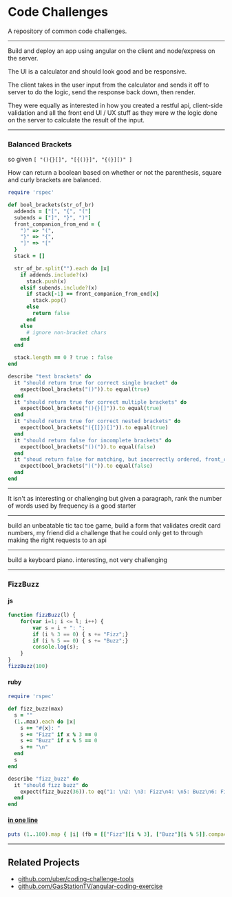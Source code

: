 Code Challenges
===============

A repository of common code challenges.

---

Build and deploy an app using angular on the client and node/express on the server.

The UI is a calculator and should look good and be responsive.

The client takes in the user input from the calculator and sends it off to server to do the logic, send the response back down, then render.

They were equally as interested in how you created a restful api, client-side validation and all the front end UI / UX stuff as they were w the logic done on the server to calculate the result of the input.

---

### Balanced Brackets

so given ```[ "(){}[]", "[{()}]", "{(}][)" ]```

How can return a boolean based on whether or not the parenthesis, square and curly brackets are balanced.

```ruby
require 'rspec'

def bool_brackets(str_of_br)
  addends = ["[", "{", "("]
  subends = ["]", "}", ")"]
  front_companion_from_end = {
    ")" => "(",
    "}" => "{",
    "]" => "["
  }
  stack = []

  str_of_br.split("").each do |x|
    if addends.include?(x)
      stack.push(x)
    elsif subends.include?(x)
      if stack[-1] == front_companion_from_end[x]
        stack.pop()
      else
        return false
      end
    else
      # ignore non-bracket chars
    end
  end

  stack.length == 0 ? true : false
end

describe "test brackets" do
  it "should return true for correct single bracket" do
    expect(bool_brackets("()")).to equal(true)
  end
  it "should return true for correct multiple brackets" do
    expect(bool_brackets("(){}[]")).to equal(true)
  end
  it "should return true for correct nested brackets" do
    expect(bool_brackets("({[]})[]")).to equal(true)
  end
  it "should return false for incomplete brackets" do
    expect(bool_brackets("()(")).to equal(false)
  end
  it "shoud return false for matching, but incorrectly ordered, front_companion_from_end" do
    expect(bool_brackets(")(")).to equal(false)
  end
end

```

---

It isn't as interesting or challenging but given a paragraph, rank the number of words used by frequency is a good starter

---

build an unbeatable tic tac toe game, build a form that validates credit card numbers, my friend did a challenge that he could only get to through making the right requests to an api

---

build a keyboard piano. interesting, not very challenging

---

### FizzBuzz

#### js
```js
function fizzBuzz(l) {
    for(var i=1; i <= l; i++) {
        var s = i + ": ";
        if (i % 3 == 0) { s += "Fizz";}
        if (i % 5 == 0) { s += "Buzz";}
        console.log(s);
    }
}
fizzBuzz(100)
```

#### ruby

```ruby
require 'rspec'

def fizz_buzz(max)
  s = ""
  (1..max).each do |x|
    s += "#{x}: "
    s += "Fizz" if x % 3 == 0
    s += "Buzz" if x % 5 == 0
    s += "\n"
  end
  s
end

describe "fizz_buzz" do
  it "should fizz buzz" do
    expect(fizz_buzz(36)).to eq("1: \n2: \n3: Fizz\n4: \n5: Buzz\n6: Fizz\n7: \n8: \n9: Fizz\n10: Buzz\n11: \n12: Fizz\n13: \n14: \n15: FizzBuzz\n16: \n17: \n18: Fizz\n19: \n20: Buzz\n21: Fizz\n22: \n23: \n24: Fizz\n25: Buzz\n26: \n27: Fizz\n28: \n29: \n30: FizzBuzz\n31: \n32: \n33: Fizz\n34: \n35: Buzz\n36: Fizz\n")
  end
end
```

#### [in one line](http://commandercoriander.net/blog/2013/02/03/fizzbuzz-in-one-line/)

```ruby
puts (1..100).map { |i| (fb = [["Fizz"][i % 3], ["Buzz"][i % 5]].compact.join).empty? ? i : fb }
```

---

## Related Projects

* [github.com/uber/coding-challenge-tools](https://github.com/uber/coding-challenge-tools)
* [github.com/GasStationTV/angular-coding-exercise](https://github.com/GasStationTV/angular-coding-exercise)
